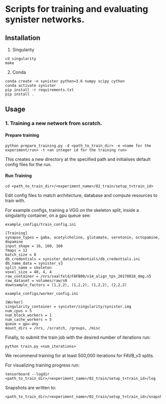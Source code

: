 # Scripts for training and evaluating synister networks.

## Installation

1. Singularity
```console
cd singularity
make
```
2. Conda
```
conda create -n synister python=3.6 numpy scipy cython
conda activate synister
pip install -r requirements.txt
pip install .
```

## Usage

### 1. Training a new network from scratch.
#### Prepare training
```console
python prepare_training.py -d <path_to_train_dir> -e <name for the experiment/run> -t <an integer id for the training run>
```

This creates a new directory at the specified path and initialises default config files for the run.

#### Run Training
```console
cd <path_to_train_dir>/<experiment_name>/02_train/setup_t<train_id>
```
Edit config files to match architecture, database and compute resources to train with. 

For example configs, training a VGG on the skeleton split, inside a singularity container, on a gpu queue see:
```
example_configs/train_config.ini

[Training]
synapse_types = gaba, acetylcholine, glutamate, serotonin, octopamine, dopamine
input_shape = 16, 160, 160
fmaps = 12
batch_size = 8
db_credentials = synister_data/credentials/db_credentials.ini
db_name_data = synister_v3
split_name = skeleton
voxel_size = 40, 4, 4
raw_container = /nrs/saalfeld/FAFB00/v14_align_tps_20170818_dmg.n5
raw_dataset = volumes/raw/s0
downsample_factors = (1,2,2), (1,2,2), (1,2,2), (2,2,2)
```

```
example_configs/worker_config.ini

[Worker]
singularity_container = synister/singularity/synister.img
num_cpus = 5
num_block_workers = 1
num_cache_workers = 5
queue = gpu-any
mount_dirs = /nrs, /scratch, /groups, /misc
```

Finally, to submit the train job with the desired number of iterations run:
```console
python train.py <num_iterations>
```
We recommend training for at least 500,000 iterations for FAVB_v3 splits.

For visualizing training progress run:
```console
tensorboard --logdir <path_to_train_dir>/<experiment_name>/02_train/setup_t<train_id>/log
```

Snapshots are written to:
```console
<path_to_train_dir>/<experiment_name>/02_train/setup_t<train_id>/snapshots
```
